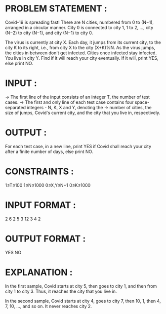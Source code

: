 # PROBLEM STATEMENT :

Covid-19 is spreading fast! There are N cities, numbered from 0 to (N−1), arranged in a circular manner. City 0 is connected to city 1, 1 to 2, …, city (N−2) to city (N−1), and city (N−1) to city 0.

The virus is currently at city X. Each day, it jumps from its current city, to the city K to its right, i.e., from city X to the city (X+K)%N. As the virus jumps, the cities in between don't get infected. Cities once infected stay infected. You live in city Y. Find if it will reach your city eventually. If it will, print YES, else print NO.

# INPUT :

-> The first line of the input consists of an integer T, the number of test cases.
-> The first and only line of each test case contains four space-separated integers - N, K, X and Y, denoting the -> number of cities, the size of jumps, Covid's current city, and the city that you live in, respectively.

# OUTPUT :

For each test case, in a new line, print YES if Covid shall reach your city after a finite number of days, else print NO.



# CONSTRAINTS :

1≤T≤100
1≤N≤1000
0≤X,Y≤N−1
0≤K≤1000



# INPUT FORMAT :

2
6 2 5 3
12 3 4 2



# OUTPUT FORMAT :

YES
NO


# EXPLANATION :

In the first sample, Covid starts at city 5, then goes to city 1, and then from city 1 to city 3. Thus, it reaches the city that you live in.

In the second sample, Covid starts at city 4, goes to city 7, then 10, 1, then 4, 7, 10, …, and so on. It never reaches city 2.